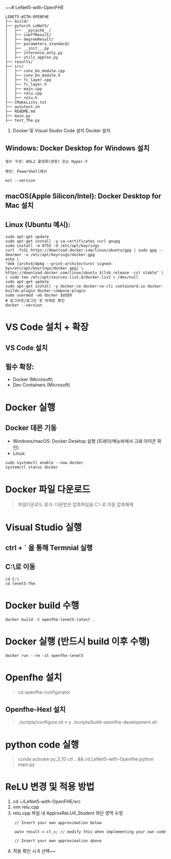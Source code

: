 ~~# LeNet5-with-OpenFHE

```
LENET5-WITH-OPENFHE
├── build/
├── pytorch_LeNet5/
│   ├── __pycache__/
│   ├── coeffResult/
│   ├── degreeResult/
│   ├── parameters_standard/
│   ├── __init__.py
│   ├── inference_only.py
│   ├── utils_approx.py
├── results/
├── src/
│   ├── conv_bn_module.cpp
│   ├── conv_bn_module.h
│   ├── fc_layer.cpp
│   ├── fc_layer.h
│   ├── main.cpp
│   ├── relu.cpp
│   ├── relu.h   
├── CMakeLists.txt
├── autotest.sh
├── README.md
├── main.py
├── test_fhe.py
```

1. Docker 및 Visual Studio Code 설치
Docker 설치

## Windows: Docker Desktop for Windows 설치

    필수 구성: WSL2 활성화(권장) 또는 Hyper-V

    확인: PowerShell에서

    wsl --version


## macOS(Apple Silicon/Intel): Docker Desktop for Mac 설치

## Linux (Ubuntu 예시):

    sudo apt-get update
    sudo apt-get install -y ca-certificates curl gnupg
    sudo install -m 0755 -d /etc/apt/keyrings
    curl -fsSL https://download.docker.com/linux/ubuntu/gpg | sudo gpg --dearmor -o /etc/apt/keyrings/docker.gpg
    echo \
    "deb [arch=$(dpkg --print-architecture) signed-by=/etc/apt/keyrings/docker.gpg] \
    https://download.docker.com/linux/ubuntu $(lsb_release -cs) stable" \
    | sudo tee /etc/apt/sources.list.d/docker.list > /dev/null
    sudo apt-get update
    sudo apt-get install -y docker-ce docker-ce-cli containerd.io docker-buildx-plugin docker-compose-plugin
    sudo usermod -aG docker $USER
    # 로그아웃/로그인 후 아래로 확인
    docker --version

# VS Code 설치 + 확장
## VS Code 설치
## 필수 확장:
- Docker (Microsoft)
- Dev Containers (Microsoft)

# Docker 실행
## Docker 데몬 기동
- Windows/macOS: Docker Desktop 실행 (트레이/메뉴바에서 고래 아이콘 확인)
- Linux:
```
sudo systemctl enable --now docker
systemctl status docker
```

# Docker 파일 다운로드
> 파일다운로드 링크: 
> 다운받은 압축파일을 C:\ 로 이동
> 압축해제
# Visual Studio 실행
## ctrl + ` 을 통해 Termnial 실행
## C:\로 이동
```
cd C:\
cd lenet5-fhe
```
# Docker build 수행
```
docker build -t openfhe-lenet5:latest .
```
# Docker 실행 (반드시 build 이후 수행)
```
docker run --rm -it openfhe-lenet5
```
# Openfhe 설치
> cd openfhe-configurator
## Openfhe-Hexl 설치
> ./scripts/configure.sh
> n
> y
> ./scripts/build-openfhe-development.sh

# python code 실행
> conda activate py_3_10
> cd .. && cd LeNet5-with-Openfhe
> python main.py


# ReLU 변경 및 적용 방법
1. cd ~/LeNet5-with-OpenFHE/src
2. vim relu.cpp
3. relu.cpp 파일 내  ApproxReLU4_Student 하단 영역 수정
```
    // Insert your own approximation below

    auto result = ct_x; // modify this when implementing your own code

    // Insert your own approximation above
```
4. 적용 확인 시 6 선택~~
